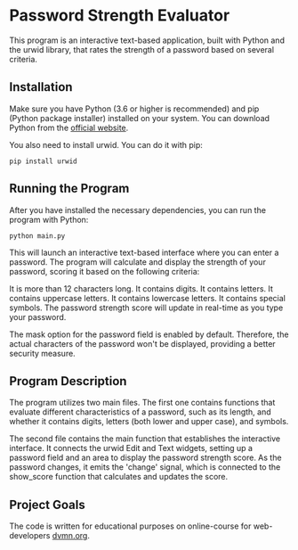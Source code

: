 # Password Strength Evaluator

This program is an interactive text-based application, built with Python and the urwid library, that rates the strength of a password based on several criteria.

## Installation

Make sure you have Python (3.6 or higher is recommended) and pip (Python package installer) installed on your system. You can download Python from the [official website](https://www.python.org/downloads/).

You also need to install urwid. You can do it with pip:

```pip install urwid```

## Running the Program
After you have installed the necessary dependencies, you can run the program with Python:

```python main.py```

This will launch an interactive text-based interface where you can enter a password. The program will calculate and display the strength of your password, scoring it based on the following criteria:

It is more than 12 characters long.
It contains digits.
It contains letters.
It contains uppercase letters.
It contains lowercase letters.
It contains special symbols.
The password strength score will update in real-time as you type your password.

The mask option for the password field is enabled by default. Therefore, the actual characters of the password won't be displayed, providing a better security measure.

## Program Description
The program utilizes two main files. The first one contains functions that evaluate different characteristics of a password, such as its length, and whether it contains digits, letters (both lower and upper case), and symbols.

The second file contains the main function that establishes the interactive interface. It connects the urwid Edit and Text widgets, setting up a password field and an area to display the password strength score. As the password changes, it emits the 'change' signal, which is connected to the show_score function that calculates and updates the score.

## Project Goals
The code is written for educational purposes on online-course for web-developers [dvmn.org](https://dvmn.org/).
